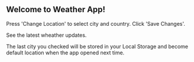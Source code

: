 ## Welcome to Weather App!

Press 'Change Location' to select city and country. Click 'Save Changes'.

See the latest wheather updates.

The last city you checked will be stored in your Local Storage and become default location when the app opened next time.
